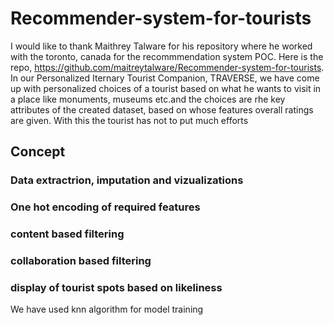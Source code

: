 # Recommender-system-for-tourists

I would like to thank Maithrey Talware for his repository where he worked with the toronto, canada for the recommmendation system POC.
Here is the repo, https://github.com/maitreytalware/Recommender-system-for-tourists.
In our Personalized Iternary Tourist Companion, TRAVERSE, we have come up with personalized choices of a tourist based on what he wants to visit in a place like monuments, museums etc.and the choices are rhe key attributes of the created dataset, based on whose features overall ratings are given. With this the tourist has not to put much efforts

## Concept
### Data extractrion, imputation and vizualizations
### One hot encoding of required features
### content based filtering
### collaboration based filtering
### display of tourist spots based on likeliness
We have used knn algorithm for model training
